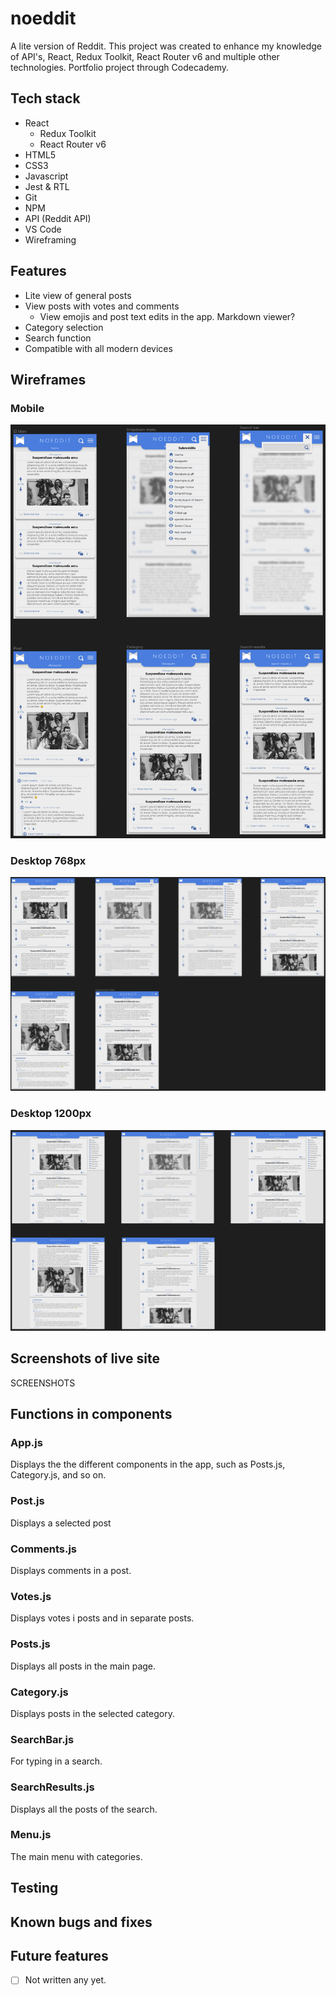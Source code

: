 # noeddit

A lite version of Reddit. This project was created to enhance my knowledge of API's, React, Redux Toolkit, React Router v6 and multiple other technologies.
Portfolio project through Codecademy.

## Tech stack
- React
    - Redux Toolkit
    - React Router v6
- HTML5
- CSS3
- Javascript
- Jest & RTL
- Git
- NPM
- API (Reddit API)
- VS Code
- Wireframing


## Features
- Lite view of general posts
- View posts with votes and comments
    - View emojis and post text edits in the app. Markdown viewer?
- Category selection
- Search function
- Compatible with all modern devices

## Wireframes
### Mobile
![Mobile](screenshot/noeddit-mobile.png)

### Desktop 768px
![Desktop 768px](screenshot/noeddit-768.png)

### Desktop 1200px
![Desktop 1200px](screenshot/noeddit-1200.png)
## Screenshots of live site
SCREENSHOTS


## Functions in components
### App.js
Displays the the different components in the app, such as Posts.js, Category.js, and so on.

### Post.js
Displays a selected post

### Comments.js
Displays comments in a post.

### Votes.js
Displays votes i posts and in separate posts.

### Posts.js
Displays all posts in the main page.

### Category.js
Displays posts in the selected category.

### SearchBar.js
For typing in a search.

### SearchResults.js
Displays all the posts of the search.

### Menu.js
The main menu with categories.


## Testing



## Known bugs and fixes



## Future features
- [ ] Not written any yet. 
